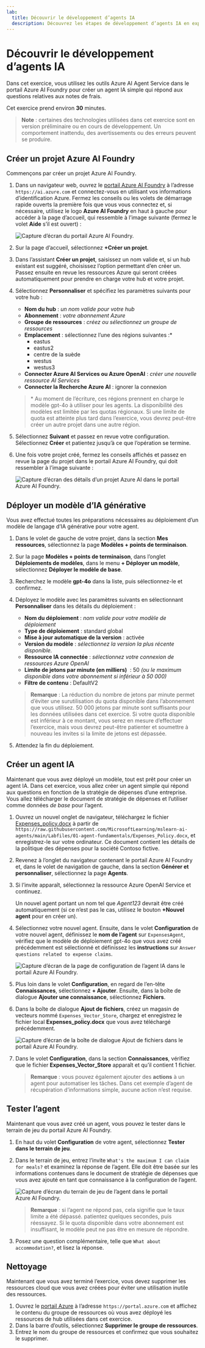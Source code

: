 ```yaml
---
lab:
  title: Découvrir le développement d’agents IA
  description: Découvrez les étapes de développement d’agents IA en explorant les outils Azure AI Agent Service dans le portail Azure AI Foundry.
---
```


# Découvrir le développement d’agents IA

Dans cet exercice, vous utilisez les outils Azure AI Agent Service dans le portail Azure AI Foundry pour créer un agent IA simple qui répond aux questions relatives aux notes de frais.

Cet exercice prend environ **30** minutes.

> **Note** : certaines des technologies utilisées dans cet exercice sont en version préliminaire ou en cours de développement. Un comportement inattendu, des avertissements ou des erreurs peuvent se produire.

## Créer un projet Azure AI Foundry

Commençons par créer un projet Azure AI Foundry.

1. Dans un navigateur web, ouvrez le [portail Azure AI Foundry](https://ai.azure.com) à l’adresse `https://ai.azure.com` et connectez-vous en utilisant vos informations d’identification Azure. Fermez les conseils ou les volets de démarrage rapide ouverts la première fois que vous vous connectez et, si nécessaire, utilisez le logo **Azure AI Foundry** en haut à gauche pour accéder à la page d’accueil, qui ressemble à l’image suivante (fermez le volet **Aide** s’il est ouvert) :

    ![Capture d’écran du portail Azure AI Foundry.](./Media/ai-foundry-home.png)

1. Sur la page d’accueil, sélectionnez **+Créer un projet**.
1. Dans l’assistant **Créer un projet**, saisissez un nom valide et, si un hub existant est suggéré, choisissez l’option permettant d’en créer un. Passez ensuite en revue les ressources Azure qui seront créées automatiquement pour prendre en charge votre hub et votre projet.
1. Sélectionnez **Personnaliser** et spécifiez les paramètres suivants pour votre hub :
    - **Nom du hub** : *un nom valide pour votre hub*
    - **Abonnement** : *votre abonnement Azure*
    - **Groupe de ressources** : *créez ou sélectionnez un groupe de ressources*
    - **Emplacement** : sélectionnez l’une des régions suivantes :\*
        - eastus
        - eastus2
        - centre de la suède
        - westus
        - westus3
    - **Connecter Azure AI Services ou Azure OpenAI** : *créer une nouvelle ressource AI Services*
    - **Connecter la Recherche Azure AI** : ignorer la connexion

    > \* Au moment de l’écriture, ces régions prennent en charge le modèle gpt-4o à utiliser pour les agents. La disponibilité des modèles est limitée par les quotas régionaux. Si une limite de quota est atteinte plus tard dans l’exercice, vous devrez peut-être créer un autre projet dans une autre région.

1. Sélectionnez **Suivant** et passez en revue votre configuration. Sélectionnez **Créer** et patientez jusqu’à ce que l’opération se termine.
1. Une fois votre projet créé, fermez les conseils affichés et passez en revue la page du projet dans le portail Azure AI Foundry, qui doit ressembler à l’image suivante :

    ![Capture d’écran des détails d’un projet Azure AI dans le portail Azure AI Foundry.](./Media/ai-foundry-project.png)

## Déployer un modèle d’IA générative

Vous avez effectué toutes les préparations nécessaires au déploiement d’un modèle de langage d’IA générative pour votre agent.

1. Dans le volet de gauche de votre projet, dans la section **Mes ressources**, sélectionnez la page **Modèles + points de terminaison**.
1. Sur la page **Modèles + points de terminaison**, dans l’onglet **Déploiements de modèles**, dans le menu **+ Déployer un modèle**, sélectionnez **Déployer le modèle de base**.
1. Recherchez le modèle **gpt-4o** dans la liste, puis sélectionnez-le et confirmez.
1. Déployez le modèle avec les paramètres suivants en sélectionnant **Personnaliser** dans les détails du déploiement :
    - **Nom du déploiement** : *nom valide pour votre modèle de déploiement*
    - **Type de déploiement** : standard global
    - **Mise à jour automatique de la version** : activée
    - **Version du modèle** : *sélectionnez la version la plus récente disponible.*
    - **Ressource IA connectée** : *sélectionnez votre connexion de ressources Azure OpenAI*
    - **Limite de jetons par minute (en milliers)**  : 50 *(ou le maximum disponible dans votre abonnement si inférieur à 50 000)*
    - **Filtre de contenu** : DefaultV2

    > **Remarque** : La réduction du nombre de jetons par minute permet d’éviter une surutilisation du quota disponible dans l’abonnement que vous utilisez. 50 000 jetons par minute sont suffisants pour les données utilisées dans cet exercice. Si votre quota disponible est inférieur à ce montant, vous serez en mesure d’effectuer l’exercice, mais vous devrez peut-être patienter et soumettre à nouveau les invites si la limite de jetons est dépassée.

1. Attendez la fin du déploiement.

## Créer un agent IA

Maintenant que vous avez déployé un modèle, tout est prêt pour créer un agent IA. Dans cet exercice, vous allez créer un agent simple qui répond aux questions en fonction de la stratégie de dépenses d’une entreprise. Vous allez télécharger le document de stratégie de dépenses et l’utiliser comme données *de base* pour l’agent.

1. Ouvrez un nouvel onglet de navigateur, téléchargez le fichier [Expenses_policy.docx](https://raw.githubusercontent.com/MicrosoftLearning/mslearn-ai-agents/main/Labfiles/01-agent-fundamentals/Expenses_Policy.docx) à partir de `https://raw.githubusercontent.com/MicrosoftLearning/mslearn-ai-agents/main/Labfiles/01-agent-fundamentals/Expenses_Policy.docx`, et enregistrez-le sur votre ordinateur. Ce document contient les détails de la politique des dépenses pour la société Contoso fictive.
1. Revenez à l’onglet du navigateur contenant le portail Azure AI Foundry et, dans le volet de navigation de gauche, dans la section **Générer et personnaliser**, sélectionnez la page **Agents**.
1. Si l’invite apparaît, sélectionnez la ressource Azure OpenAI Service et continuez.

    Un nouvel agent portant un nom tel que *Agent123* devrait être créé automatiquement (si ce n’est pas le cas, utilisez le bouton **+Nouvel agent** pour en créer un).

1. Sélectionnez votre nouvel agent. Ensuite, dans le volet **Configuration** de votre nouvel agent, définissez le **nom de l’agent** sur `ExpensesAgent`, vérifiez que le modèle de déploiement gpt-4o que vous avez créé précédemment est sélectionné et définissez les **instructions** sur `Answer questions related to expense claims`.

    ![Capture d’écran de la page de configuration de l’agent IA dans le portail Azure AI Foundry.](./Media/ai-agent-setup.png)

1. Plus loin dans le volet **Configuration**, en regard de l’en-tête **Connaissances**, sélectionnez **+ Ajouter**. Ensuite, dans la boîte de dialogue **Ajouter une connaissance**, sélectionnez **Fichiers**.
1. Dans la boîte de dialogue **Ajout de fichiers**, créez un magasin de vecteurs nommé `Expenses_Vector_Store`, chargez et enregistrez le fichier local **Expenses_policy.docx** que vous avez téléchargé précédemment.

    ![Capture d’écran de la boîte de dialogue Ajout de fichiers dans le portail Azure AI Foundry.](./Media/ai-agent-add-files.png)

1. Dans le volet **Configuration**, dans la section **Connaissances**, vérifiez que le fichier **Expenses_Vector_Store** apparaît et qu’il contient 1 fichier.

    > **Remarque** : vous pouvez également ajouter des **actions** à un agent pour automatiser les tâches. Dans cet exemple d’agent de récupération d’informations simple, aucune action n’est requise.

## Tester l’agent

Maintenant que vous avez créé un agent, vous pouvez le tester dans le terrain de jeu du portail Azure AI Foundry.

1. En haut du volet **Configuration** de votre agent, sélectionnez **Tester dans le terrain de jeu**.
1. Dans le terrain de jeu, entrez l’invite `What's the maximum I can claim for meals?` et examinez la réponse de l’agent. Elle doit être basée sur les informations contenues dans le document de stratégie de dépenses que vous avez ajouté en tant que connaissance à la configuration de l’agent.

    ![Capture d’écran du terrain de jeu de l’agent dans le portail Azure AI Foundry.](./Media/ai-agent-playground.png)

    > **Remarque** : si l’agent ne répond pas, cela signifie que le taux limite a été dépassé. patientez quelques secondes, puis réessayez. Si le quota disponible dans votre abonnement est insuffisant, le modèle peut ne pas être en mesure de répondre.

1. Posez une question complémentaire, telle que `What about accommodation?`, et lisez la réponse.

## Nettoyage

Maintenant que vous avez terminé l’exercice, vous devez supprimer les ressources cloud que vous avez créées pour éviter une utilisation inutile des ressources.

1. Ouvrez le [portail Azure](https://portal.azure.com) à l’adresse `https://portal.azure.com` et affichez le contenu du groupe de ressources où vous avez déployé les ressources de hub utilisées dans cet exercice.
1. Dans la barre d’outils, sélectionnez **Supprimer le groupe de ressources**.
1. Entrez le nom du groupe de ressources et confirmez que vous souhaitez le supprimer.
